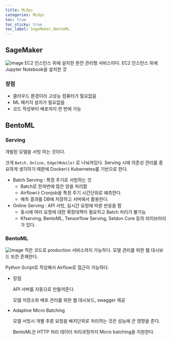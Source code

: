 ```yaml
---
title: MLOps
categories: MLOps
toc: true
toc_sticky: true
toc_label: SageMaker,BentoML
---
```


## SageMaker
![image](https://user-images.githubusercontent.com/63439911/198020774-94203ef7-ec61-4c7d-98e0-4fc7e62dd142.png)
EC2 인스턴스 위에 설치한 완전 관리형 서비스이다. EC2 인스턴스 위에 Jupyter Notebook을 설치한 것

### 장점

- 클라우드 환경이라 고성능 컴퓨터가 필요없음
- ML 패키지 설치가 필요없음
- 코드 작성부터 배포까지 한 번에 가능

## BentoML

### Serving

개발된 모델을 서빙 하는 것이다.

크게 `Batch,` `Online,` `Edge(Mobile)` 로 나눠져있다. Serving 시에 의존성 관리를 중요하게 생각하기 때문에 Docker나 Kubernetes를 기반으로 한다.

- Batch Serving : 특정 주기로 서빙하는 것
    - Batch로 한꺼번에 많은 양을 처리함
    - Airflow나 Cronjob을 특정 주기 시간단위로 예측한다.
    - 예측 결과를 DB에 저장하고 서버에서 활용한다.
- Online Serving : API 서빙, 실시간 요청에 따른 반응을 함
    - 동시에 여러 요청에 대한 확장대책이 필요하고 Batch 처리가 불가능
    - Kfserving, BentoML, Tensorflow Serving, Seldon Core 등의 라이브러리가 있다.

### BentoML
![image](https://user-images.githubusercontent.com/63439911/198021167-60d6e1db-df00-489f-a8c9-e7ec4175144e.png)
적은 코드로 production 서비스까지 가능하다. 모델 관리를 위한 웹 대시보드 또한 존재한다.

Python Script로 작성해서 Airflow로 접근이 가능하다.

- 장점
    
    API 서버를 자동으로 만들어준다.
    
    모델 저장소와 배포 관리를 위한 웹 대시보드, swagger 제공
    
- Adaptive Micro Batching
    
    모델 서빙시 개별 추론 요청을 배치단위로 처리하는 것은 성능에 큰 영향을 준다.
    
    BentoML은 HTTP 처리 데이터 처리과정까지 Micro batching을 지원한다.



